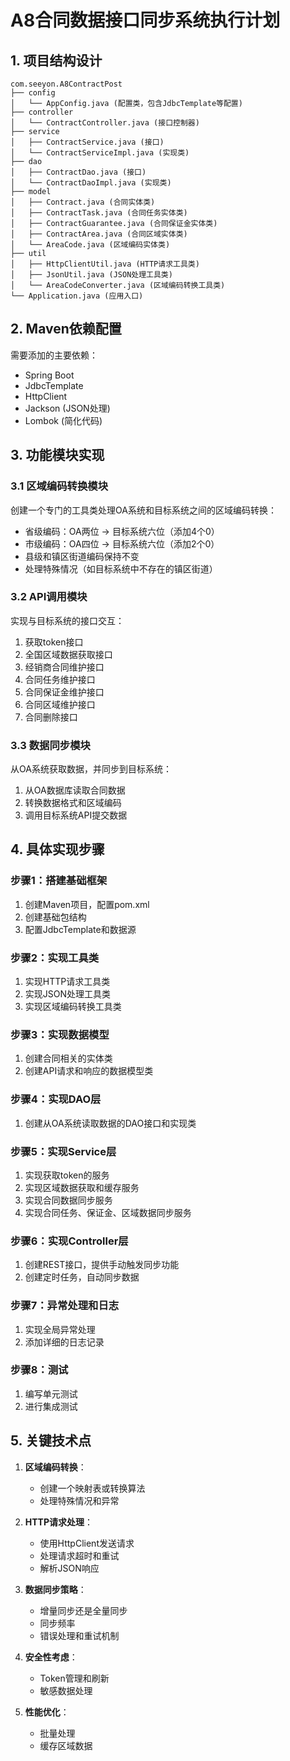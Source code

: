 # A8合同数据接口同步系统执行计划

## 1. 项目结构设计
```
com.seeyon.A8ContractPost
├── config
│   └── AppConfig.java (配置类，包含JdbcTemplate等配置)
├── controller
│   └── ContractController.java (接口控制器)
├── service
│   ├── ContractService.java (接口)
│   └── ContractServiceImpl.java (实现类)
├── dao
│   ├── ContractDao.java (接口)
│   └── ContractDaoImpl.java (实现类)
├── model
│   ├── Contract.java (合同实体类)
│   ├── ContractTask.java (合同任务实体类)
│   ├── ContractGuarantee.java (合同保证金实体类)
│   ├── ContractArea.java (合同区域实体类)
│   └── AreaCode.java (区域编码实体类)
├── util
│   ├── HttpClientUtil.java (HTTP请求工具类)
│   ├── JsonUtil.java (JSON处理工具类)
│   └── AreaCodeConverter.java (区域编码转换工具类)
└── Application.java (应用入口)
```

## 2. Maven依赖配置
需要添加的主要依赖：
- Spring Boot
- JdbcTemplate
- HttpClient
- Jackson (JSON处理)
- Lombok (简化代码)

## 3. 功能模块实现

### 3.1 区域编码转换模块
创建一个专门的工具类处理OA系统和目标系统之间的区域编码转换：
- 省级编码：OA两位 → 目标系统六位（添加4个0）
- 市级编码：OA四位 → 目标系统六位（添加2个0）
- 县级和镇区街道编码保持不变
- 处理特殊情况（如目标系统中不存在的镇区街道）

### 3.2 API调用模块
实现与目标系统的接口交互：
1. 获取token接口
2. 全国区域数据获取接口
3. 经销商合同维护接口
4. 合同任务维护接口
5. 合同保证金维护接口
6. 合同区域维护接口
7. 合同删除接口

### 3.3 数据同步模块
从OA系统获取数据，并同步到目标系统：
1. 从OA数据库读取合同数据
2. 转换数据格式和区域编码
3. 调用目标系统API提交数据

## 4. 具体实现步骤

### 步骤1：搭建基础框架
1. 创建Maven项目，配置pom.xml
2. 创建基础包结构
3. 配置JdbcTemplate和数据源

### 步骤2：实现工具类
1. 实现HTTP请求工具类
2. 实现JSON处理工具类
3. 实现区域编码转换工具类

### 步骤3：实现数据模型
1. 创建合同相关的实体类
2. 创建API请求和响应的数据模型类

### 步骤4：实现DAO层
1. 创建从OA系统读取数据的DAO接口和实现类

### 步骤5：实现Service层
1. 实现获取token的服务
2. 实现区域数据获取和缓存服务
3. 实现合同数据同步服务
4. 实现合同任务、保证金、区域数据同步服务

### 步骤6：实现Controller层
1. 创建REST接口，提供手动触发同步功能
2. 创建定时任务，自动同步数据

### 步骤7：异常处理和日志
1. 实现全局异常处理
2. 添加详细的日志记录

### 步骤8：测试
1. 编写单元测试
2. 进行集成测试

## 5. 关键技术点

1. **区域编码转换**：
   - 创建一个映射表或转换算法
   - 处理特殊情况和异常

2. **HTTP请求处理**：
   - 使用HttpClient发送请求
   - 处理请求超时和重试
   - 解析JSON响应

3. **数据同步策略**：
   - 增量同步还是全量同步
   - 同步频率
   - 错误处理和重试机制

4. **安全性考虑**：
   - Token管理和刷新
   - 敏感数据处理

5. **性能优化**：
   - 批量处理
   - 缓存区域数据 